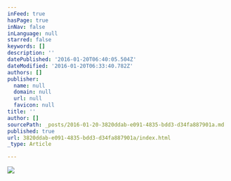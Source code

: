 ```yaml
---
inFeed: true
hasPage: true
inNav: false
inLanguage: null
starred: false
keywords: []
description: ''
datePublished: '2016-01-20T06:40:05.504Z'
dateModified: '2016-01-20T06:33:40.782Z'
authors: []
publisher:
  name: null
  domain: null
  url: null
  favicon: null
title: ''
author: []
sourcePath: _posts/2016-01-20-3820ddab-e091-4835-bdd3-d34fa887901a.md
published: true
url: 3820ddab-e091-4835-bdd3-d34fa887901a/index.html
_type: Article

---
```

![](https://the-grid-user-content.s3-us-west-2.amazonaws.com/bedc737f-bf13-4785-a508-57271a732088.jpg)